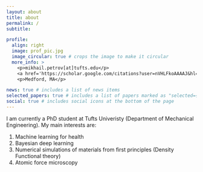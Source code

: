 ```yaml
---
layout: about
title: about
permalink: /
subtitle: 

profile:
  align: right
  image: prof_pic.jpg
  image_circular: true # crops the image to make it circular
  more_info: >
    <p>mikhail.petrov[at]tufts.edu</p>
    <a href='https://scholar.google.com/citations?user=nVHLFkoAAAAJ&hl=en'>Google Scholar</a> <br/>
    <p>Medford, MA</p>

news: true # includes a list of news items
selected_papers: true # includes a list of papers marked as "selected={true}"
social: true # includes social icons at the bottom of the page
---
```


I am currently a PhD student at Tufts Univeristy (Department of Mechanical Engineering). My main interests are:

1. Machine learning for health
2. Bayesian deep learning
3. Numerical simulations of materials from first principles (Density Functional theory)
4. Atomic force microscopy

